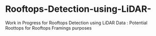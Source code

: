 # Rooftops-Detection-using-LiDAR-
Work in Progress for Rooftops Detection using LiDAR Data : Potential Roottops for Rooftops Framings purposes

